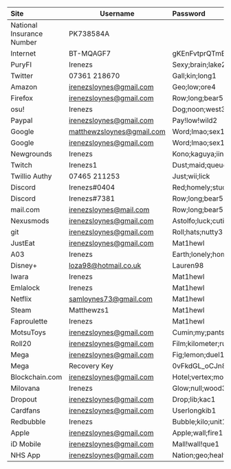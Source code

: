 Site|Username|Password
:---|---|:---
National Insurance Number|PK738584A|
Internet|BT-MQAGF7|gKEnFvtprQTmE6
PuryFI|Irenezs|Sexy;brain;lake2
Twitter|07361 218670|Gall;kin;long1
Amazon|irenezsloynes@gmail.com|Geo;low;ore4
Firefox|irenezsloynes@gmail.com|Row;long;bear5
osu!|Irenezs|Dog;noon;west3
Paypal|irenezsloynes@gmail.com|Pay!low!wild2
Google|matthewzsloynes@gmail.com|Word;lmao;sex1
Google|irenezsloynes@gmail.com|Word;lmao;sex1
Newgrounds|Irenezs|Kono;kaguya;iino8
Twitch|Irenezs1|Dust;maid;queue
Twillio Authy|07465 211253|Just;wii;lick
Discord|Irenezs#0404|Red;homely;studio4
Discord|Irenezs#7381|Row;long;bear5
mail.com|irenezsloynes@mail.com|Row;long;bear5
Nexusmods|irenezsloynes@gmail.com|Astolfo;luck;cutie2
git|irenezsloynes@gmail.com|Roll;hats;nutty3
JustEat|irenezsloynes@gmail.com|Mat1hewl
A03|Irenezs|Earth;lonely;home2
Disney+|loza98@hotmail.co.uk|Lauren98
Iwara|Irenezs|Mat1hewl
Emlalock|Irenezs|Mat1hewl
Netflix|samloynes73@gmail.com|Mat1hewl
Steam|Matthewzs1|Mat1hewl
Faproulette|Irenezs|Mat1hewl
MotsuToys|irenezsloynes@gmail.com|Cumin;my;pants1
Roll20|irenezsloynes@gmail.com|Film;kilometer;run1
Mega|irenezsloynes@gmail.com|Fig;lemon;duel1
Mega|Recovery Key|0vFkdGL_oCJn8caHWAjVXQ
Blockchain.com|irenezsloynes@gmail.com|Hotel;vertex;money1
Milovana|Irenezs|Glow;null;wood3
Dropout|irenezsloynes@gmail.com|Drop;lib;kac1
Cardfans|irenezsloynes@gmail.com|Userlongkib1
Redbubble|Irenezs|Bubble;kilo;unit1
Apple|irenezsloynes@gmail.com|Apple;wall;fire1
iD Mobile|irenezsloynes@gmail.com|Mall!wall!que1
NHS App|irenezsloynes@gmail.com|Nation;geo;health1
 